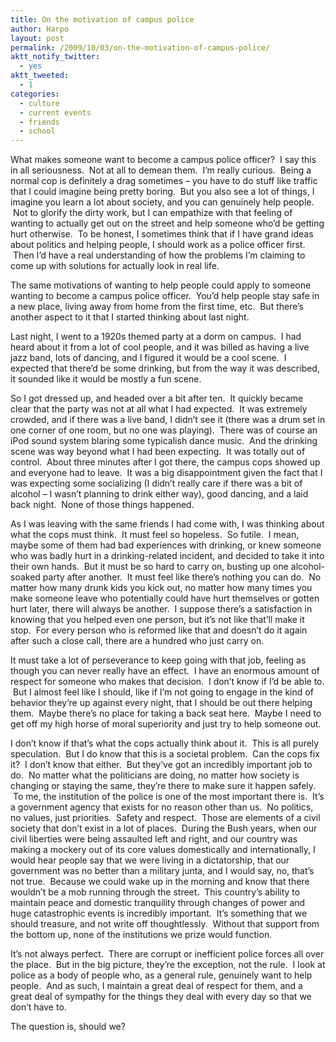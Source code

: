 ```yaml
---
title: On the motivation of campus police
author: Harpo
layout: post
permalink: /2009/10/03/on-the-motivation-of-campus-police/
aktt_notify_twitter:
  - yes
aktt_tweeted:
  - 1
categories:
  - culture
  - current events
  - friends
  - school
---
```

What makes someone want to become a campus police officer?  I say this in all seriousness.  Not at all to demean them.  I&#8217;m really curious.  Being a normal cop is definitely a drag sometimes – you have to do stuff like traffic that I could imagine being pretty boring.  But you also see a lot of things, I imagine you learn a lot about society, and you can genuinely help people.  Not to glorify the dirty work, but I can empathize with that feeling of wanting to actually get out on the street and help someone who&#8217;d be getting hurt otherwise.  To be honest, I sometimes think that if I have grand ideas about politics and helping people, I should work as a police officer first.  Then I&#8217;d have a real understanding of how the problems I&#8217;m claiming to come up with solutions for actually look in real life.

The same motivations of wanting to help people could apply to someone wanting to become a campus police officer.  You&#8217;d help people stay safe in a new place, living away from home from the first time, etc.  But there&#8217;s another aspect to it that I started thinking about last night.

Last night, I went to a 1920s themed party at a dorm on campus.  I had heard about it from a lot of cool people, and it was billed as having a live jazz band, lots of dancing, and I figured it would be a cool scene.  I expected that there&#8217;d be some drinking, but from the way it was described, it sounded like it would be mostly a fun scene.

So I got dressed up, and headed over a bit after ten.  It quickly became clear that the party was not at all what I had expected.  It was extremely crowded, and if there was a live band, I didn&#8217;t see it (there was a drum set in one corner of one room, but no one was playing).  There was of course an iPod sound system blaring some typicalish dance music.  And the drinking scene was way beyond what I had been expecting.  It was totally out of control.  About three minutes after I got there, the campus cops showed up and everyone had to leave.  It was a big disappointment given the fact that I was expecting some socializing (I didn&#8217;t really care if there was a bit of alcohol – I wasn&#8217;t planning to drink either way), good dancing, and a laid back night.  None of those things happened.

As I was leaving with the same friends I had come with, I was thinking about what the cops must think.  It must feel so hopeless.  So futile.  I mean, maybe some of them had bad experiences with drinking, or knew someone who was badly hurt in a drinking-related incident, and decided to take it into their own hands.  But it must be so hard to carry on, busting up one alcohol-soaked party after another.  It must feel like there&#8217;s nothing you can do.  No matter how many drunk kids you kick out, no matter how many times you make someone leave who potentially could have hurt themselves or gotten hurt later, there will always be another.  I suppose there&#8217;s a satisfaction in knowing that you helped even one person, but it&#8217;s not like that&#8217;ll make it stop.  For every person who is reformed like that and doesn&#8217;t do it again after such a close call, there are a hundred who just carry on.

It must take a lot of perseverance to keep going with that job, feeling as though you can never really have an effect.  I have an enormous amount of respect for someone who makes that decision.  I don&#8217;t know if I&#8217;d be able to.  But I almost feel like I should, like if I&#8217;m not going to engage in the kind of behavior they&#8217;re up against every night, that I should be out there helping them.  Maybe there&#8217;s no place for taking a back seat here.  Maybe I need to get off my high horse of moral superiority and just try to help someone out.

I don&#8217;t know if that&#8217;s what the cops actually think about it.  This is all purely speculation.  But I do know that this is a societal problem.  Can the cops fix it?  I don&#8217;t know that either.  But they&#8217;ve got an incredibly important job to do.  No matter what the politicians are doing, no matter how society is changing or staying the same, they&#8217;re there to make sure it happen safely.  To me, the institution of the police is one of the most important there is.  It&#8217;s a government agency that exists for no reason other than us.  No politics, no values, just priorities.  Safety and respect.  Those are elements of a civil society that don&#8217;t exist in a lot of places.  During the Bush years, when our civil liberties were being assaulted left and right, and our country was making a mockery out of its core values domestically and internationally, I would hear people say that we were living in a dictatorship, that our government was no better than a military junta, and I would say, no, that&#8217;s not true.  Because we could wake up in the morning and know that there wouldn&#8217;t be a mob running through the street.  This country&#8217;s ability to maintain peace and domestic tranquility through changes of power and huge catastrophic events is incredibly important.  It&#8217;s something that we should treasure, and not write off thoughtlessly.  Without that support from the bottom up, none of the institutions we prize would function.

It&#8217;s not always perfect.  There are corrupt or inefficient police forces all over the place.  But in the big picture, they&#8217;re the exception, not the rule.  I look at police as a body of people who, as a general rule, genuinely want to help people.  And as such, I maintain a great deal of respect for them, and a great deal of sympathy for the things they deal with every day so that we don&#8217;t have to.

The question is, should we?